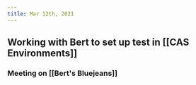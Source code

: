 ```yaml
---
title: Mar 12th, 2021
---
```


## Working with Bert to set up test in [[CAS Environments]]
### Meeting on [[Bert's Bluejeans]]
##
